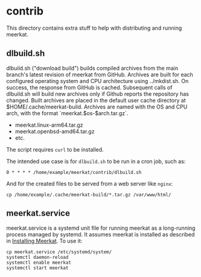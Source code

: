 # contrib

This directory contains extra stuff to help with distributing and running meerkat.

## dlbuild.sh

dlbuild.sh ("download build") builds compiled archives from the main branch's latest revision of meerkat from GitHub.
Archives are built for each configured operating system and CPU architecture using ../mkdist.sh.
On success, the response from GitHub is cached.
Subsequent calls of dlbuild.sh will build new archives only if Github reports the repository has changed.
Built archives are placed in the default user cache directory at $HOME/.cache/meerkat-build.
Archives are named with the OS and CPU arch, with the format `meerkat.$os-$arch.tar.gz`.

* meerkat.linux-arm64.tar.gz
* meerkat.openbsd-amd64.tar.gz
* etc.

The script requires `curl` to be installed.

The intended use case is for `dlbuild.sh` to be run in a cron job, such as:

	0 * * * * /home/example/meerkat/contrib/dlbuild.sh

And for the created files to be served from a web server like `nginx`:

	cp /home/example/.cache/meerkat-build/*.tar.gz /var/www/html/

## meerkat.service

meerkat.service is a systemd unit file for running meerkat as a long-running process managed by systemd.
It assumes meerkat is installed as described in [Installing Meerkat][install].
To use it:

	cp meerkat.service /etc/systemd/system/
	systemctl daemon-reload
	systemctl enable meerkat
	systemctl start meerkat

[install]: https://meerkat.run/install
